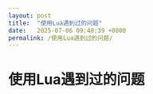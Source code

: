 ```yaml
---
layout: post
title:  "使用Lua遇到过的问题"
date:   2025-07-06 09:40:39 +0800
permalink: /使用Lua遇到过的问题/
---
```


# 使用Lua遇到过的问题